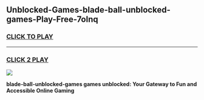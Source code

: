 
## Unblocked-Games-blade-ball-unblocked-games-Play-Free-7olnq
<h3>
<a href="https://premium76.site?title=blade-ball-unblocked-games&ref=20A">CLICK TO PLAY</a></h3>
<hr>

<h3>
<a href="https://premium76.site?title=blade-ball-unblocked-games&ref=20A">CLICK 2 PLAY</a>
  
</h3>

<a href="https://premium76.site?title=blade-ball-unblocked-games&ref=20A"><img src="https://clearcache.store/games.png"></a>


**blade-ball-unblocked-games games unblocked: Your Gateway to Fun and Accessible Online Gaming**
